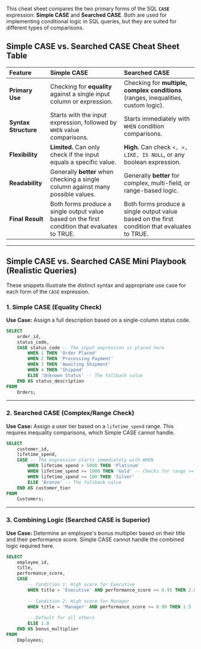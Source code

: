 This cheat sheet compares the two primary forms of the SQL **`CASE`** expression: **Simple CASE** and **Searched CASE**. Both are used for implementing conditional logic in SQL queries, but they are suited for different types of comparisons.

## Simple CASE vs. Searched CASE Cheat Sheet Table

| Feature | Simple CASE | Searched CASE |
| :--- | :--- | :--- |
| **Primary Use** | Checking for **equality** against a single input column or expression. | Checking for **multiple, complex conditions** (ranges, inequalities, custom logic). |
| **Syntax Structure** | Starts with the input expression, followed by `WHEN` value comparisons. | Starts immediately with `WHEN` condition comparisons. |
| **Flexibility** | **Limited.** Can only check if the input equals a specific value. | **High.** Can check `<, >, LIKE, IS NULL`, or any boolean expression. |
| **Readability** | Generally **better** when checking a single column against many possible values. | Generally **better** for complex, multi-field, or range-based logic. |
| **Final Result** | Both forms produce a single output value based on the first condition that evaluates to TRUE. | Both forms produce a single output value based on the first condition that evaluates to TRUE. |

-----

## Simple CASE vs. Searched CASE Mini Playbook (Realistic Queries)

These snippets illustrate the distinct syntax and appropriate use case for each form of the `CASE` expression.

### 1\. Simple CASE (Equality Check)

**Use Case:** Assign a full description based on a single-column status code.

```sql
SELECT
    order_id,
    status_code,
    CASE status_code -- The input expression is placed here
        WHEN 1 THEN 'Order Placed'
        WHEN 2 THEN 'Processing Payment'
        WHEN 3 THEN 'Awaiting Shipment'
        WHEN 4 THEN 'Shipped'
        ELSE 'Unknown Status' -- The fallback value
    END AS status_description
FROM
    Orders;
```

-----

### 2\. Searched CASE (Complex/Range Check)

**Use Case:** Assign a user tier based on a `lifetime_spend` range. This requires inequality comparisons, which Simple CASE cannot handle.

```sql
SELECT
    customer_id,
    lifetime_spend,
    CASE -- The expression starts immediately with WHEN
        WHEN lifetime_spend > 5000 THEN 'Platinum'
        WHEN lifetime_spend >= 1000 THEN 'Gold' -- Checks for range >= 1000 AND <= 5000
        WHEN lifetime_spend >= 100 THEN 'Silver'
        ELSE 'Bronze' -- The fallback value
    END AS customer_tier
FROM
    Customers;
```

-----

### 3\. Combining Logic (Searched CASE is Superior)

**Use Case:** Determine an employee's bonus multiplier based on their title and their performance score. Simple CASE cannot handle the combined logic required here.

```sql
SELECT
    employee_id,
    title,
    performance_score,
    CASE
        -- Condition 1: High score for Executive
        WHEN title = 'Executive' AND performance_score >= 0.95 THEN 2.0
        
        -- Condition 2: High score for Manager
        WHEN title = 'Manager' AND performance_score >= 0.90 THEN 1.5
        
        -- Default for all others
        ELSE 1.0
    END AS bonus_multiplier
FROM
    Employees;
```

